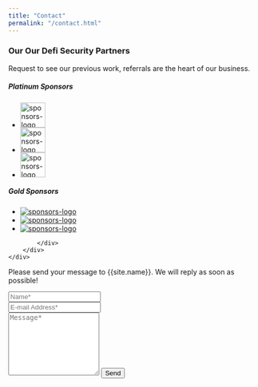 ```yaml
---
title: "Contact"
permalink: "/contact.html"
---
```


<section class="sponsors section  overlay-white">
	<div class="container">
		<div class="row">
			<div class="col-12">
				<div class="section-title">
					<h3>Our <span class="alternate">Our Defi Security Partners</span></h3>
					<p>Request to see our previous work, referrals are the heart of our business.</p>
				</div>
			</div>
		</div>
		<div class="row">
			<div class="col-12">
				<!-- Title -->
				<div class="sponsor-title text-center">
					<h5>Platinum Sponsors</h5>
				</div>
				<div class="block text-center">
					<!-- Sponsors image list -->
					<ul class="list-inline sponsors-list">
						<li class="list-inline-item">
							<div class="image-block text-center">
								<a href="#">
									<img src="{{ BASE_PATH }}/assets/images/sponsor1.png" alt="sponsors-logo" class="img-fluid"  width="50" height="50">
								</a>
							</div>
						</li>
						<li class="list-inline-item">
							<div class="image-block text-center">
								<a href="#">
									<img src="{{ BASE_PATH }}/assets/images/sponsor2.png" alt="sponsors-logo" class="img-fluid"  width="50" height="50">								</a>
							</div>
						</li>
						<li class="list-inline-item">
							<div class="image-block text-center">
								<a href="#">
							<img src="{{ BASE_PATH }}/assets/images/sponsor3.png" alt="sponsors-logo" class="img-fluid"  width="50" height="50">								</a>
							</div>
						</li>
					</ul>
				</div>
				<!-- Title -->
				<div class="sponsor-title text-center">
					<h5>Gold Sponsors</h5>
				</div>
				<div class="block text-center">
					<!-- Sponsors image list -->
					<ul class="list-inline sponsors-list">
						<li class="list-inline-item">
							<div class="image-block text-center">
								<a href="#">
									<img src="images/sponsors/gl-spon-one.png" alt="sponsors-logo" class="img-fluid">
								</a>
							</div>
						</li>
						<li class="list-inline-item">
							<div class="image-block text-center">
								<a href="#">
									<img src="images/sponsors/gl-spon-two.png" alt="sponsors-logo" class="img-fluid">
								</a>
							</div>
						</li>
						<li class="list-inline-item">
							<div class="image-block text-center">
								<a href="#">
									<img src="images/sponsors/gl-spon-three.png" alt="sponsors-logo" class="img-fluid">
								</a>
							</div>
						</li>
					</ul>
				</div>
		
			</div>
		</div>
	</div>
</section>

<!--====  End of Sponsors  ====-->

<form action="https://formspree.io/f/xvolpjnz" method="POST">    
<p class="mb-4">Please send your message to {{site.name}}. We will reply as soon as possible!</p>
<div class="form-group row">
<div class="col-md-6">
<input class="form-control" type="text" name="name" placeholder="Name*" required>
</div>
<div class="col-md-6">
<input class="form-control" type="email" name="_replyto" placeholder="E-mail Address*" required>
</div>
</div>
<textarea rows="8" class="form-control mb-3" name="message" placeholder="Message*" required></textarea>    
<input class="btn btn-success" type="submit" value="Send">
</form>
